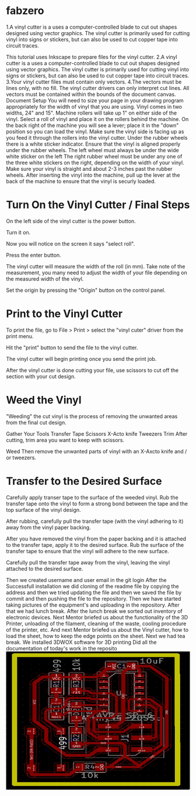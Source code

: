 # fabzero  

1.A vinyl cutter is a uses a computer-controlled blade to cut out shapes designed using vector graphics. The vinyl cutter is primarily used for cutting vinyl into signs or stickers, but can also be used to cut copper tape into circuit traces.

This tutorial uses Inkscape to prepare files for the vinyl cutter. 
2.A vinyl cutter is a uses a computer-controlled blade to cut out shapes designed using vector graphics. The vinyl cutter is primarily used for cutting vinyl into signs or stickers, but can also be used to cut copper tape into circuit traces.  
3.Your vinyl cutter files must contain only vectors. 
4.The vectors must be lines only, with no fill.
The vinyl cutter drivers can only interpret cut lines.
All vectors must be contained within the bounds of the document canvas.
Document Setup 
You will need to size your page in your drawing program appropriately for the width of vinyl that you are using. Vinyl comes in two widths, 24" and 15".
Machine rollers will take up 1" on either side of the vinyl.
Select a roll of vinyl and place it on the rollers behind the machine.
On the back right of the machine you will see a lever; place it in the "down" position so you can load the vinyl.
Make sure the vinyl side is facing up as you feed it through the rollers into the vinyl cutter.
Under the rubber wheels there is a white sticker indicator.
Ensure that the vinyl is aligned properly under the rubber wheels.
The left wheel must always be under the wide white sticker on the left
The right rubber wheel must be under any one of the three white stickers on the right, depending on the width of your vinyl. 
Make sure your vinyl is straight and about 2-3 inches past the rubber wheels.
After inserting the vinyl into the machine, pull up the lever at the back of the machine to ensure that the vinyl is securly loaded.
# Turn On the Vinyl Cutter / Final Steps
On the left side of the vinyl cutter is the power button.

Turn it on.

Now you will notice on the screen it says "select roll".

Press the enter button.

The vinyl cutter will measure the width of the roll (in mm). Take note of the measurement, you many need to adjust the width of your file depending on the measured width of the vinyl.

Set the origin by pressing the "Origin" button on the control panel.
# Print to the Vinyl Cutter
To print the file, go to File > Print > select the "vinyl cuter" driver from the print menu.

Hit the "print" button to send the file to the vinyl cutter.

The vinyl cutter will begin printing once you send the print job.

After the vinyl cutter is done cutting your file, use scissors to cut off the section with your cut design.
# Weed the Vinyl
 "Weeding" the cut vinyl is the process of removing the unwanted areas from the final cut design.

Gather Your Tools
Transfer Tape
Scissors
X-Acto knife
Tweezers
Trim
After cutting, trim area you want to keep with scissors.

Weed
Then remove the unwanted parts of vinyl with an X-Axcto knife and / or tweezers.
# Transfer to the Desired Surface
Carefully apply transer tape to the surface of the weeded vinyl. Rub the transfer tape onto the vinyl to form a strong bond between the tape and the top surface of the vinyl design.

After rubbing, carefully pull the transfer tape (with the vinyl adhering to it) away from the vinyl paper backing.

After you have removed the vinyl from the paper backing and it is attached to the transfer tape, apply it to the desired surface. Rub the surface of the transfer tape to ensure that the vinyl will adhere to the new surface.

Carefully pull the transfer tape away from the vinyl, leaving the vinyl attached to the desired surface.

Then we created username and user email in the git login After the Successfull installation we did cloning of the readme file by copying the address and then we tried updating the file and then we saved the file by commit and then pushing the file to the repository. Then we have started taking pictures of the equipment's and uploading in the repository. After that we had lunch break. After the lunch break we sorted out inventory of electronic devices. Next Mentor briefed us about the functionality of the 3D Printer, unloading of the filament, cleaning of the waste, cooling procedure of the printer, etc. And next Mentor briefed us about the Vinyl cutter, how to load the sheet, how to keep the edge points on the sheet. Next we had tea break. We installed 3DWOX software for 3D printing Did all the documentation of today's work in the reposito  
![](img/sample.jpg)
